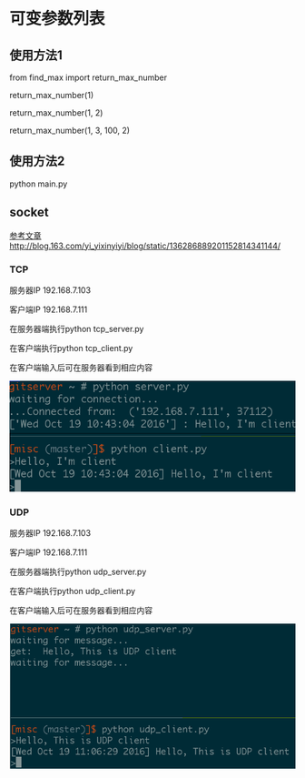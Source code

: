 # 可变参数列表

## 使用方法1

from find_max import return_max_number

return_max_number(1)

return_max_number(1, 2)

return_max_number(1, 3, 100, 2)

## 使用方法2

python main.py

## socket

[参考文章http://blog.163.com/yi_yixinyiyi/blog/static/136286889201152814341144/](http://blog.163.com/yi_yixinyiyi/blog/static/136286889201152814341144/)

### TCP

服务器IP 192.168.7.103

客户端IP 192.168.7.111

在服务器端执行python tcp_server.py

在客户端执行python tcp_client.py

在客户端输入后可在服务器看到相应内容

![tcp_socket.png](./tcp_socket.png)

### UDP

服务器IP 192.168.7.103

客户端IP 192.168.7.111

在服务器端执行python udp_server.py

在客户端执行python udp_client.py

在客户端输入后可在服务器看到相应内容

![udp_socket.png](./udp_socket.png)

